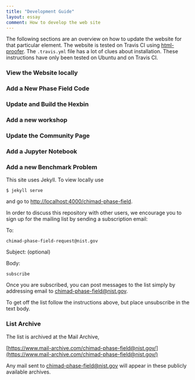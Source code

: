 ```yaml
---
title: "Development Guide"
layout: essay
comment: How to develop the web site
---
```


The following sections are an overview on how to update the website
for that particular element. The website is tested on Travis CI using
[html-proofer](). The `.travis.yml` file has a lot of clues about
installation. These instructions have only been tested on Ubuntu and
on Travis CI.

### View the Website locally

### Add a New Phase Field Code

### Update and Build the Hexbin

### Add a new workshop

### Update the Community Page

### Add a Jupyter Notebook

### Add a new Benchmark Problem



This site uses Jekyll. To view locally use

    $ jekyll serve

and go to
[http://localhost:4000/chimad-phase-field](http://localhost:4000/chimad-phase-field]).


In order to discuss this repository with other users, we encourage you
to sign up for the mailing list by sending a subscription email:

To:

    chimad-phase-field-request@nist.gov

Subject: (optional)

Body:

    subscribe

Once you are subscribed, you can post messages to the list simply by
addressing email to <chimad-phase-field@nist.gov>.

To get off the list follow the instructions above, but place
unsubscribe in the text body.

### List Archive

The list is archived at the Mail Archive,

[https://www.mail-archive.com/chimad-phase-field@nist.gov/](https://www.mail-archive.com/chimad-phase-field@nist.gov/)

<!-- The NIST email achive is dead! -->

<!-- and at -->

<!-- [https://email.nist.gov/pipermail/chimad-phase-field/](https://email.nist.gov/pipermail/chimad-phase-field/) -->

Any mail sent to <chimad-phase-field@nist.gov> will appear in these
publicly available archives.
